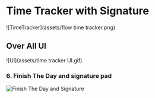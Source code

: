 # Time Tracker with Signature
![TimeTracker](assets/flow time tracker.png)

## Over All UI
![UI](assets/time tracker UI.gif)



### 6. Finish The Day and signature pad
![Finish The Day and Signature](assets/nuget_signaturePad.png)


	
